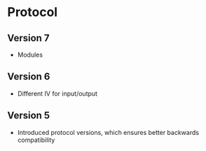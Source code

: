 # Protocol

## Version 7

- Modules

## Version 6

- Different IV for input/output

## Version 5

- Introduced protocol versions, which ensures better backwards compatibility
